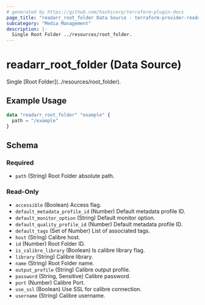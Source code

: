 ```yaml
---
# generated by https://github.com/hashicorp/terraform-plugin-docs
page_title: "readarr_root_folder Data Source - terraform-provider-readarr"
subcategory: "Media Management"
description: |-
  Single Root Folder ../resources/root_folder.
---
```


# readarr_root_folder (Data Source)

<!-- subcategory:Media Management -->Single [Root Folder](../resources/root_folder).

## Example Usage

```terraform
data "readarr_root_folder" "example" {
  path = "/example"
}
```

<!-- schema generated by tfplugindocs -->
## Schema

### Required

- `path` (String) Root Folder absolute path.

### Read-Only

- `accessible` (Boolean) Access flag.
- `default_metadata_profile_id` (Number) Default metadata profile ID.
- `default_monitor_option` (String) Default monitor option.
- `default_quality_profile_id` (Number) Default metadata profile ID.
- `default_tags` (Set of Number) List of associated tags.
- `host` (String) Calibre host.
- `id` (Number) Root Folder ID.
- `is_calibre_library` (Boolean) Is calibre library flag.
- `library` (String) Calibre library.
- `name` (String) Root Folder name.
- `output_profile` (String) Calibre output profile.
- `password` (String, Sensitive) Calibre password.
- `port` (Number) Calibre Port.
- `use_ssl` (Boolean) Use SSL for calibre connection.
- `username` (String) Calibre username.



